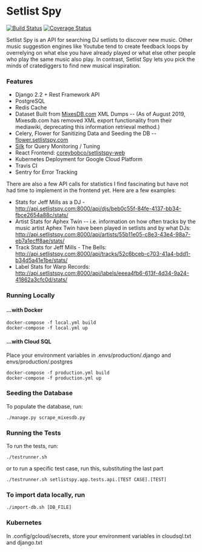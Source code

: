 # Setlist Spy

[![Build Status](https://travis-ci.org/coreybobco/setlistspy-api.svg?branch=master)](https://travis-ci.org/coreybobco/setlistspy-api) [![Coverage Status](https://coveralls.io/repos/github/coreybobco/setlistspy-api/badge.svg?branch=master)](https://coveralls.io/github/coreybobco/setlistspy-api?branch=master)

Setlist Spy is an API for searching DJ setlists to discover new music. Other music suggestion engines like Youtube tend to create feedback loops by overrelying on what else you have already played or what else other people who play the same music also play. In contrast, Setlist Spy lets you pick the minds of cratediggers to find new musical inspiration.

### Features
- Django 2.2 + Rest Framework API
- PostgreSQL
- Redis Cache
- Dataset Built from [MixesDB.com](http://mixesdb.com) XML Dumps -- (As of August 2019, Mixesdb.com has removed XML export functionality from their mediawiki, deprecating this information retrieval method.)
- Celery, Flower for Sanitizing Data and Seeding the DB -- [flower.setlistspy.com](http://flower.setlistspy.com)
- [Silk](https://github.com/jazzband/django-silk) for Query Monitoring / Tuning
- React Frontend: [coreybobco/setlistspy-web](https://github.com/coreybobco/setlistspy-web)
- Kubernetes Deployment for Google Cloud Platform
- Travis CI
- Sentry for Error Tracking

There are also a few API calls for statistics I find fascinating but have not had time to implement in the frontend yet.
Here are a few examples:

- Stats for Jeff Mills as a DJ - http://api.setlistspy.com:8000/api/djs/beb0c55f-84fe-4137-bb34-fbce2654a88c/stats/
- Artist Stats for Aphex Twin -- i.e. information on how often tracks by the music artist Aphex Twin have been played in setlists and by what DJs: http://api.setlistspy.com:8000/api/artists/55b11e05-c8e3-43e4-98a7-eb7a1ecff8ae/stats/
- Track Stats for Jeff Mills - The Bells: http://api.setlistspy.com:8000/api/tracks/52c6bceb-c703-41a4-bdd1-b34d5a41e1be/stats/
- Label Stats for Warp Records: http://api.setlistspy.com:8000/api/labels/eeea4fb6-613f-4d34-9a24-41862a3cfc0d/stats/

### Running Locally 
#### ...with Docker
```
docker-compose -f local.yml build
docker-compose -f local.yml up
```
#### ...with Cloud SQL
Place your environment variables in .envs/production/.django and envs/production/.postgres
```
docker-compose -f production.yml build
docker-compose -f production.yml up
```

### Seeding the Database
To populate the database, run:
```
./manage.py scrape_mixesdb.py
``` 

### Running the Tests
To run the tests, run:
```
./testrunner.sh
``` 
or to run a specific test case, run this, substituting the last part
```
./testrunner.sh setlistspy.app.tests.api.[TEST CASE].[TEST]
``` 

### To import data locally, run
```
./import-db.sh [DB_FILE]
``` 

### Kubernetes
In .config/gcloud/secrets, store your environment variables in cloudsql.txt and django.txt
